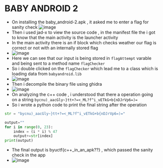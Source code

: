 # BABY ANDROID 2
- On installing the baby_android-2.apk , it asked me to enter a flag for sanity check
  ![image](https://github.com/user-attachments/assets/85c32dcd-f2d9-4d2f-9185-9a2057766835)
- Then i used jad-x to view the source code , in the manifest file the i got to know that the main activity is the launcher activity
- In the main activity there is an if block which checks weather our flag is correct or not with an internally stored flag
- ![image](https://github.com/user-attachments/assets/7fb618f6-3e95-4998-b3d1-3e012947e72c)
- Here we can see that our input is being stored in `flagAttempt` varable and being sent to a method name `flagChecker`
- So i double clicked on the `flagChecker` which lead me to a class which is loading data from `babyandroid.lib`
- ![image](https://github.com/user-attachments/assets/3b57a73b-ae8a-46b6-8c19-e7ad275fcbbd)
- Then i decompile the binary file using ghidra
- ![image](https://github.com/user-attachments/assets/5079a6d2-82b9-4a7b-9a02-b9e7ce488e6a)
- On analyzing the c++ code , i understood that there a operation going on a string `bycnu)_aacGly~}tt+?=<_ML?f^i_vETkG+b{nDJrVp6=)=`
- So i wrote a python code to print the final string after the operation
```python
str = "bycnu)_aacGly~}tt+?=<_ML?f^i_vETkG+b{nDJrVp6=)="

output=""
for i in range(0, 23):
    index = (i * i) % 47
    output+=str[index]
print(output)

```
- The final output is byuctf{c++_in_an_apk??} , which passed the sanity check in the app
- ![image](https://github.com/user-attachments/assets/0c3079a7-681e-40cc-9c54-22931bcba99a)


